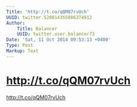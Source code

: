 ```yaml
---
Title: 'http://t.co/qQM07rvUch'
UUID: twitter.520814355886374912
Author:
    Title: Balancer
    UUID: twitter.user.balancer73
Date: 'Sat, 11 Oct 2014 09:53:13 +0400'
Type: Post
Markup: Text
---
```


# http://t.co/qQM07rvUch

http://t.co/qQM07rvUch
